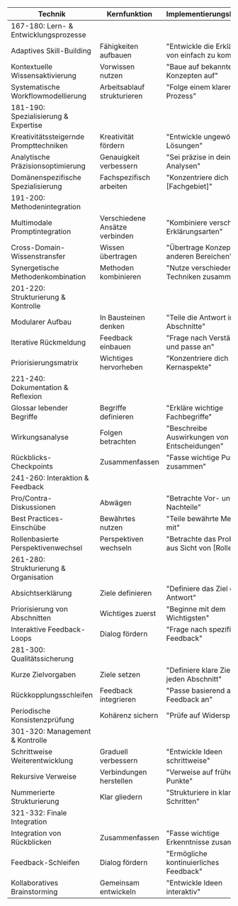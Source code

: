 | Technik                                | Kernfunktion                   | Implementierungsbeispiel                         |
| -------------------------------------- | ------------------------------ | ------------------------------------------------ |
| 167-180: Lern- & Entwicklungsprozesse  |                                |                                                  |
| Adaptives Skill-Building               | Fähigkeiten aufbauen           | "Entwickle die Erklärung von einfach zu komplex" |
| Kontextuelle Wissensaktivierung        | Vorwissen nutzen               | "Baue auf bekannten Konzepten auf"               |
| Systematische Workflowmodellierung     | Arbeitsablauf strukturieren    | "Folge einem klaren Prozess"                     |
| 181-190: Spezialisierung & Expertise   |                                |                                                  |
| Kreativitätssteigernde Prompttechniken | Kreativität fördern            | "Entwickle ungewöhnliche Lösungen"               |
| Analytische Präzisionsoptimierung      | Genauigkeit verbessern         | "Sei präzise in deinen Analysen"                 |
| Domänenspezifische Spezialisierung     | Fachspezifisch arbeiten        | "Konzentriere dich auf [Fachgebiet]"             |
| 191-200: Methodenintegration           |                                |                                                  |
| Multimodale Promptintegration          | Verschiedene Ansätze verbinden | "Kombiniere verschiedene Erklärungsarten"        |
| Cross-Domain-Wissenstransfer           | Wissen übertragen              | "Übertrage Konzepte aus anderen Bereichen"       |
| Synergetische Methodenkombination      | Methoden kombinieren           | "Nutze verschiedene Techniken zusammen"          |
| 201-220: Strukturierung & Kontrolle    |                                |                                                  |
| Modularer Aufbau                       | In Bausteinen denken           | "Teile die Antwort in klare Abschnitte"          |
| Iterative Rückmeldung                  | Feedback einbauen              | "Frage nach Verständnis und passe an"            |
| Priorisierungsmatrix                   | Wichtiges hervorheben          | "Konzentriere dich auf Kernaspekte"              |
| 221-240: Dokumentation & Reflexion     |                                |                                                  |
| Glossar lebender Begriffe              | Begriffe definieren            | "Erkläre wichtige Fachbegriffe"                  |
| Wirkungsanalyse                        | Folgen betrachten              | "Beschreibe Auswirkungen von Entscheidungen"     |
| Rückblicks-Checkpoints                 | Zusammenfassen                 | "Fasse wichtige Punkte zusammen"                 |
| 241-260: Interaktion & Feedback        |                                |                                                  |
| Pro/Contra-Diskussionen                | Abwägen                        | "Betrachte Vor- und Nachteile"                   |
| Best Practices-Einschübe               | Bewährtes nutzen               | "Teile bewährte Methoden mit"                    |
| Rollenbasierte Perspektivenwechsel     | Perspektiven wechseln          | "Betrachte das Problem aus Sicht von [Rolle]"    |
| 261-280: Strukturierung & Organisation |                                |                                                  |
| Absichtserklärung                      | Ziele definieren               | "Definiere das Ziel der Antwort"                 |
| Priorisierung von Abschnitten          | Wichtiges zuerst               | "Beginne mit dem Wichtigsten"                    |
| Interaktive Feedback-Loops             | Dialog fördern                 | "Frage nach spezifischem Feedback"               |
| 281-300: Qualitätssicherung            |                                |                                                  |
| Kurze Zielvorgaben                     | Ziele setzen                   | "Definiere klare Ziele für jeden Abschnitt"      |
| Rückkopplungsschleifen                 | Feedback integrieren           | "Passe basierend auf Feedback an"                |
| Periodische Konsistenzprüfung          | Kohärenz sichern               | "Prüfe auf Widersprüche"                         |
| 301-320: Management & Kontrolle        |                                |                                                  |
| Schrittweise Weiterentwicklung         | Graduell verbessern            | "Entwickle Ideen schrittweise"                   |
| Rekursive Verweise                     | Verbindungen herstellen        | "Verweise auf frühere Punkte"                    |
| Nummerierte Strukturierung             | Klar gliedern                  | "Strukturiere in klaren Schritten"               |
| 321-332: Finale Integration            |                                |                                                  |
| Integration von Rückblicken            | Zusammenfassen                 | "Fasse wichtige Erkenntnisse zusammen"           |
| Feedback-Schleifen                     | Dialog fördern                 | "Ermögliche kontinuierliches Feedback"           |
| Kollaboratives Brainstorming           | Gemeinsam entwickeln           | "Entwickle Ideen interaktiv"                     |
